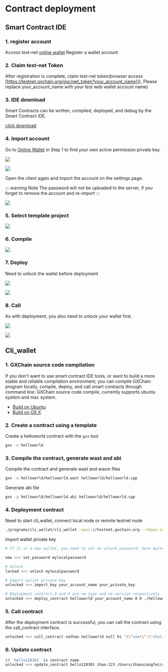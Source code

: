 # Contract deployment

## Smart Contract IDE

### 1. register account

Access test-net [online wallet](https://testnet.wallet.gxchain.org/#/) Register a wallet account

### 2. Claim test-net Token

After registration is complete, claim test-net token(browser access [https://testnet.gxchain.org/gxc/get_token?your_account_name](), Please replace your_account_name with your test web wallet account name)

### 3. IDE download
Smart Contracts can be written, compiled, deployed, and debug by the Smart Contract IDE.

[click download](https://github.com/gxchain/gxchain-alpha/releases/latest)

### 4. Import account

Go to [Online Wallet](https://testnet.wallet.gxchain.org/#/) in Step 1  to find your own active permission private key.

![](../advanced/assets/ide/queryPvk.png)

![](../advanced/assets/ide/queryPvk2.png)

Open the client again and import the account on the settings page.

::: warning Note
The password will not be uploaded to the server, if you forget to remove the account and re-import
:::

![](../advanced/assets/ide/import.png)

### 5. Select template project

![](../advanced/assets/ide/addProject.png)

### 6. Compile

![](../advanced/assets/ide/compile.png)

### 7. Deploy

Need to unlock the wallet before deployment

![](../advanced/assets/ide/deploy.png)

![](../advanced/assets/ide/deploy2.png)

### 8. Call

As with deployment, you also need to unlock your wallet first.

![](../advanced/assets/ide/call.png)

![](../advanced/assets/ide/call2.png)

## Cli_wallet

### 1. GXChain source code compilation

If you don't want to use smart contract IDE tools, or want to build a more stable and reliable compilation environment; you can compile GXChain program locally, compile, deploy, and call smart contracts through command line; GXChain source code compile, currently supports ubuntu system and mac system.

- [Build on Ubuntu](https://github.com/gxchain/gxb-core/wiki/BUILD_UBUNTU)
- [Build on OS X](https://github.com/gxchain/gxb-core/wiki/BUILD_OS_X)

### 2. Create a contract using a template

Create a helloworld contract with the `gxx` tool

```bash
gxx -n helloworld
```

### 3. Compile the contract, generate wast and abi

Compile the contract and generate wast and wasm files

```bash
gxx -o helloworld/helloworld.wast helloworld/helloworld.cpp
```
Generate abi file

```bash
gxx -g helloworld/helloworld.abi helloworld/helloworld.cpp
```

### 4. Deployment contract

Need to start cli_wallet, connect local node or remote testnet node

```bash
./programs/cli_wallet/cli_wallet -swss://testnet.gxchain.org --chain-id c2af30ef9340ff81fd61654295e98a1ff04b23189748f86727d0b26b40bb0ff4
```

Import wallet private key

```bash
# If it is a new wallet, you need to set an unlock password, here mylocalpassword

new >>> set_password mylocalpassword

# Unlock
locked >>> unlock mylocalpassword

# Import wallet private key
unlocked >>> import_key your_account_name your_private_key

# Deployment contract,0 and 0 are vm type and vm version respectively
unlocked >>> deploy_contract helloworld your_account_name 0 0 ./helloworld GXC true
```

### 5. Call contract
After the deployment contract is successful, you can call the contract using the call_contract interface.

```bash
unlocked >>> call_contract nathan helloworld null hi "{\"user\":\"zhuliting\"}" GXC true
```

### 6. Update contract

```bash
// 'hello120301' is contract name
unlocked >>> update_contract hello120301 zhao-123 /Users/zhaoxiangfei/code/contracts_work/example_contract_02/helloworld GXC true
```






